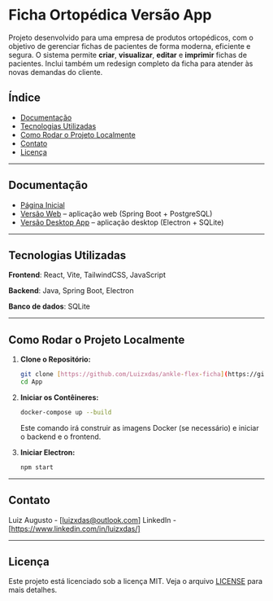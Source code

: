 # Ficha Ortopédica Versão App

Projeto desenvolvido para uma empresa de produtos ortopédicos, com o objetivo de gerenciar fichas de pacientes de forma moderna, eficiente e segura. O sistema permite **criar**, **visualizar**, **editar** e **imprimir** fichas de pacientes. Inclui também um redesign completo da ficha para atender às novas demandas do cliente.

## Índice

- [Documentação](#documentação)
- [Tecnologias Utilizadas](#️tecnologias-utilizadas)
- [Como Rodar o Projeto Localmente](#️como-rodar-o-projeto-localmente)
- [Contato](#contato)
- [Licença](#licença)

---

## Documentação

- [Página Inicial](./)
- [Versão Web](./Web/README.md) – aplicação web (Spring Boot + PostgreSQL)
- [Versão Desktop App](./App/README.md) – aplicação desktop (Electron + SQLite)

---

## Tecnologias Utilizadas

**Frontend**: React, Vite, TailwindCSS, JavaScript

**Backend**: Java, Spring Boot, Electron

**Banco de dados**: SQLite

---

## Como Rodar o Projeto Localmente

1.  **Clone o Repositório:**

    ```bash
    git clone [https://github.com/Luizxdas/ankle-flex-ficha](https://github.com/Luizxdas/ankle-flex-ficha)
    cd App
    ```

2.  **Iniciar os Contêineres:**

    ```bash
    docker-compose up --build
    ```

    Este comando irá construir as imagens Docker (se necessário) e iniciar o backend e o frontend.

3.  **Iniciar Electron:**

    ```bash
    npm start
    ```

---

## Contato

Luiz Augusto - [luizxdas@outlook.com]
LinkedIn - [https://www.linkedin.com/in/luizxdas/]

---

## Licença

Este projeto está licenciado sob a licença MIT. Veja o arquivo [LICENSE](LICENSE) para mais detalhes.
